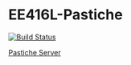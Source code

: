 # EE416L-Pastiche
[![Build Status](https://travis-ci.com/AriaPahlavan/EE461L-Pastiche.svg?token=HsZjFueYUYTVnKwfJwSN&branch=master)](https://travis-ci.com/AriaPahlavan/EE461L-Pastiche)


[Pastiche Server](https://github.com/Jacobingalls/EE461L-Pastiche-Server)
